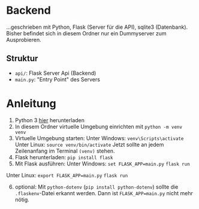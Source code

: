 
# Backend
...geschrieben mit Python, Flask (Server für die API), sqlite3 (Datenbank). Bisher befindet sich in diesem Ordner nur ein Dummyserver zum Ausprobieren.

## Struktur
- `api/`: Flask Server Api (Backend)
- `main.py`: "Entry Point" des Servers

# Anleitung

1. Python 3 [hier](https://www.python.org/downloads/) herunterladen
2. In diesem Ordner virtuelle Umgebung einrichten mit `python -m venv venv`
3. Virtuelle Umgebung starten:
Unter Windows: `venv\Scripts\activate`
Unter Linux: `source venv/bin/activate`
Jetzt sollte an jedem Zeilenanfang im Terminal `(venv)` stehen.
4. Flask herunterladen: `pip install flask`
5. Mit Flask ausführen:
Unter Windows:
`set FLASK_APP=main.py`
`flask run`

Unter Linux:
`export FLASK_APP=main.py`
`flask run`

6. optional: Mit `python-dotenv` (`pip install python-dotenv`) sollte die `.flaskenv`-Datei erkannt werden. Dann ist `FLASK_APP=main.py` nicht mehr nötig.
